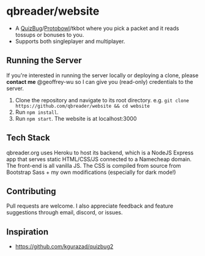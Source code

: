 # qbreader/website
- A [QuizBug](https://quizbug2.karangurazada.com/)/[Protobowl](https://protobowl.com/)/tkbot where you pick a packet and it reads tossups or bonuses to you.
- Supports both singleplayer and multiplayer.

## Running the Server
If you're interested in running the server locally or deploying a clone, please **contact me** @geoffrey-wu so I can give you (read-only) credentials to the server.

1) Clone the repository and navigate to its root directory.
e.g. `git clone https://github.com/qbreader/website && cd website`
2) Run `npm install`.
3) Run `npm start`.
The website is at localhost:3000

## Tech Stack

qbreader.org uses Heroku to host its backend, which is a NodeJS Express app that serves static HTML/CSS/JS connected to a Namecheap domain.
The front-end is all vanilla JS.
The CSS is compiled from source from Bootstrap Sass + my own modifications (especially for dark mode!)

## Contributing

Pull requests are welcome.
I also appreciate feedback and feature suggestions through email, discord, or issues.

## Inspiration
- https://github.com/kgurazad/quizbug2
